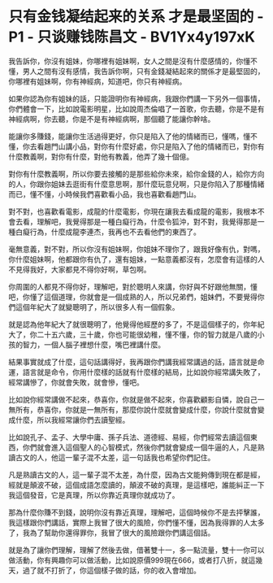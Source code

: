 # 只有金钱凝结起来的关系 才是最坚固的 - P1 - 只谈赚钱陈昌文 - BV1Yx4y197xK

我告訴你，你沒有姐妹，你哪裡有姐妹啊，女人之間是沒有什麼感情的，你懂不懂，男人之間有沒有感情，我告訴你啊，只有金錢凝結起來的關係才是最堅固的，你哪裡有姐妹啊，你有神經病，知道吧，你只有神經病。

如果你認為你有姐妹的話，只能證明你有神經病，我跟你們講一下另外一個事情，你們體會一下，比如說電影明星，比如說周杰倫唱了一首歌，你去聽，你是不是有神經病啊，你去聽，你是不是有神經病啊，那個聽了能讓你幹啥。

能讓你多賺錢，能讓你生活過得更好，你只是陷入了他的情緒而已，懂嗎，懂不懂，你去看趙門山講小品，對你有什麼好處，你只是陷入了他的情緒而已，對你有什麼教義啊，對你有什麼，對他有教義，他弄了幾十個億。

對你有什麼教義啊，所以你要去接觸的是那些給你未來，給你金錢的人，給你方向的人，你跟你姐妹去逛街有什麼意思啊，那什麼玩意兒啊，只是你陷入了那種情緒而已，懂不懂，小時候我們喜歡看小品，我也喜歡看趙門山。

對不對，也喜歡看電影，成龍的什麼電影，你現在讓我去看成龍的電影，我根本不會去看，理解吧，我覺得那是一種白癡行為，什麼令狐沖，對不對，我覺得那是一種白癡行為，什麼成龍李連杰，我再也不去看他們的東西了。

毫無意義，對不對，所以你沒有姐妹啊，你姐妹不理你了，跟我好像有仇，對嗎，你什麼姐妹啊，他都跟你有仇了，還有姐妹，一點意義都沒有，怎麼會有這樣的人不見得我好，大家都見不得你好啊，草包啊。

你周圍的人都見不得你好，理解吧，對於聰明人來講，你好與不好跟他無關，懂吧，你懂了這個道理，你就會是一個成熟的人，所以兄弟們，姐妹們，不要覺得你們這個年紀大了就變聰明了，所以很多人有一個假象。

就是認為他年紀大了就很聰明了，他覺得他經歷的多了，不是這個樣子的，你年紀大了，你二十五六歲，三十歲，你也可能很幼稚，懂不懂，你的智力就是八歲的小孩的智力，一個人腦子裡想什麼，嘴巴裡講什麼。

結果事實就成了什麼，這句話講得好，我再跟你們講我經常講過的話，語言就是命運，語言就是命令，你用什麼樣的話就有什麼樣的結局，比如說你經常講失敗了，經常講慘了，你就會失敗，就會慘，懂吧。

比如說你經常講做不起來，恭喜你，你就是做不起來，你喜歡顧影自憐，說自己一無所有，恭喜你，你就是一無所有，那麼你說什麼就會變成什麼，你說什麼就會變成什麼，所以我經常讓你們去讀聖經。

比如說孔子、孟子、大學中庸、孫子兵法、道德經、易經，你們經常去讀這個東西，你們就會進入這個聖人的心智模式，然後你們就會變成一個牛逼的人，凡是熟讀古文的人，他這一輩子混不太差，這一句話我也希望你們記住。

凡是熟讀古文的人，這一輩子混不太差，為什麼，因為古文能夠傳到現在都是經，經就是顛波不破，這個成語怎麼讀的，顛波不破的真理，是這樣吧，誰能糾正一下我這個發音，它是真理，所以你靠近真理你就成功了。

那為什麼你賺不到錢，說明你沒有靠近真理，理解吧，這個時候你不是去抨擊誰，我這樣跟你們講話，實際上我冒了很大的風險，你們懂不懂，因為我得罪的人太多了，我為了幫助你還得罪你，我冒了很大的風險跟你們講這個話。

就是為了讓你們理解，理解了然後去做，借著雙十一，多一點流量，雙十一你可以做活動，你有興趣你可以做活動，比如說原價999現在666，或者打八折，就這幾天，過了就不打折了，你這個樣子做的話，你的收入會增加。

